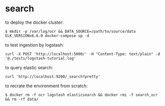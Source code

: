 # search

to deploy the docker cluster:

```
$ mkdir -p /var/log/ocr && DATA_SOURCE=/path/to/source/data ELK_VERSION=6.6.0 docker-compose up -d
```

to test ingestion by logstash:

```
curl -X POST 'http://localhost:5000/' -H "Content-Type: text/plain" -d '@./tests/logstash-tutorial.log'
```

to query elastic search:

```
curl 'http://localhost:9200/_search?pretty'
```

to recrate the environment from scratch:

```
$ docker rm -f ocr logstash elasticsearch && docker rmi -f search_ocr && rm -rf data/
```
